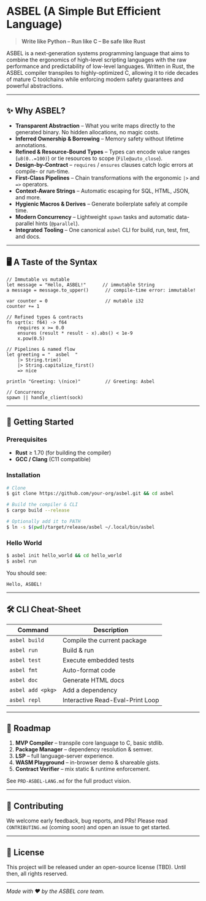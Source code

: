 # ASBEL (A Simple But Efficient Language)

> **Write like Python – Run like C – Be safe like Rust**

ASBEL is a next-generation systems programming language that aims to combine the ergonomics of high-level scripting languages with the raw performance and predictability of low-level languages. Written in Rust, the ASBEL compiler transpiles to highly-optimized C, allowing it to ride decades of mature C toolchains while enforcing modern safety guarantees and powerful abstractions.

---

## ✨ Why ASBEL?

* **Transparent Abstraction** – What you write maps directly to the generated binary. No hidden allocations, no magic costs.
* **Inferred Ownership & Borrowing** – Memory safety without lifetime annotations.
* **Refined & Resource-Bound Types** – Types can encode value ranges (`u8(0..=100)`) or tie resources to scope (`File@auto_close`).
* **Design-by-Contract** – `requires` / `ensures` clauses catch logic errors at compile- or run-time.
* **First-Class Pipelines** – Chain transformations with the ergonomic `|>` and `=>` operators.
* **Context-Aware Strings** – Automatic escaping for SQL, HTML, JSON, and more.
* **Hygienic Macros & Derives** – Generate boilerplate safely at compile time.
* **Modern Concurrency** – Lightweight `spawn` tasks and automatic data-parallel hints (`@parallel`).
* **Integrated Tooling** – One canonical `asbel` CLI for build, run, test, fmt, and docs.

---

## 🖥️ A Taste of the Syntax

```asbel
// Immutable vs mutable
let message = "Hello, ASBEL!"      // immutable String
a message = message.to_upper()      // compile-time error: immutable!

var counter = 0                     // mutable i32
counter += 1

// Refined types & contracts
fn sqrt(x: f64) -> f64
    requires x >= 0.0
    ensures (result * result - x).abs() < 1e-9
    x.pow(0.5)

// Pipelines & named flow
let greeting = "  asbel  "
    |> String.trim()
    |> String.capitalize_first()
    => nice

println "Greeting: \(nice)"         // Greeting: Asbel

// Concurrency
spawn || handle_client(sock)
```

---

## 🚀 Getting Started

### Prerequisites

* **Rust** ≥ 1.70 (for building the compiler)
* **GCC / Clang** (C11 compatible)

### Installation

```bash
# Clone
$ git clone https://github.com/your-org/asbel.git && cd asbel

# Build the compiler & CLI
$ cargo build --release

# Optionally add it to PATH
$ ln -s $(pwd)/target/release/asbel ~/.local/bin/asbel
```

### Hello World

```bash
$ asbel init hello_world && cd hello_world
$ asbel run
```

You should see:

```
Hello, ASBEL!
```

---

## 🛠️ CLI Cheat-Sheet

| Command           | Description                        |
|-------------------|------------------------------------|
| `asbel build`     | Compile the current package        |
| `asbel run`       | Build & run                        |
| `asbel test`      | Execute embedded tests             |
| `asbel fmt`       | Auto-format code                   |
| `asbel doc`       | Generate HTML docs                 |
| `asbel add <pkg>` | Add a dependency                   |
| `asbel repl`      | Interactive Read-Eval-Print Loop   |

---

## 📅 Roadmap

1. **MVP Compiler** – transpile core language to C, basic stdlib.
2. **Package Manager** – dependency resolution & semver.
3. **LSP** – full language-server experience.
4. **WASM Playground** – in-browser demo & shareable gists.
5. **Contract Verifier** – mix static & runtime enforcement.

See `PRD-ASBEL-LANG.md` for the full product vision.

---

## 🤝 Contributing

We welcome early feedback, bug reports, and PRs! Please read `CONTRIBUTING.md` (coming soon) and open an issue to get started.

---

## 📄 License

This project will be released under an open-source license (TBD). Until then, all rights reserved.

---

*Made with ❤️ by the ASBEL core team.*
